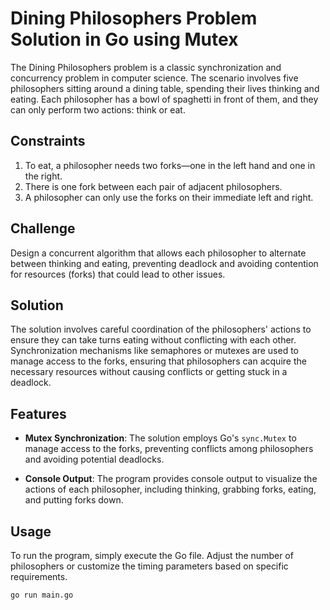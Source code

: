 # Dining Philosophers Problem Solution in Go using Mutex

The Dining Philosophers problem is a classic synchronization and concurrency problem in computer science. The scenario involves five philosophers sitting around a dining table, spending their lives thinking and eating. Each philosopher has a bowl of spaghetti in front of them, and they can only perform two actions: think or eat.

## Constraints

1. To eat, a philosopher needs two forks—one in the left hand and one in the right.
2. There is one fork between each pair of adjacent philosophers.
3. A philosopher can only use the forks on their immediate left and right.

## Challenge

Design a concurrent algorithm that allows each philosopher to alternate between thinking and eating, preventing deadlock and avoiding contention for resources (forks) that could lead to other issues.

## Solution

The solution involves careful coordination of the philosophers' actions to ensure they can take turns eating without conflicting with each other. Synchronization mechanisms like semaphores or mutexes are used to manage access to the forks, ensuring that philosophers can acquire the necessary resources without causing conflicts or getting stuck in a deadlock.


## Features

- **Mutex Synchronization**: The solution employs Go's `sync.Mutex` to manage access to the forks, preventing conflicts among philosophers and avoiding potential deadlocks.


- **Console Output**: The program provides console output to visualize the actions of each philosopher, including thinking, grabbing forks, eating, and putting forks down.

## Usage

To run the program, simply execute the Go file. Adjust the number of philosophers or customize the timing parameters based on specific requirements.

```bash
go run main.go
